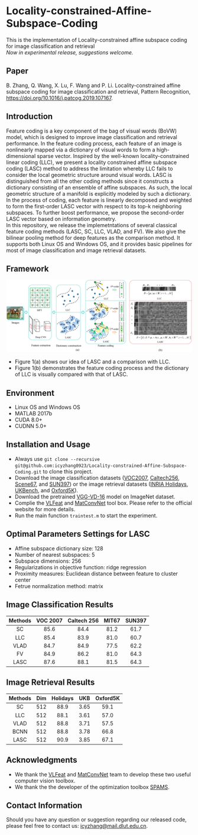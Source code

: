 # Locality-constrained-Affine-Subspace-Coding
This is the implementation of Locality-constrained affine subspace coding for image classification and retrieval  
_Now in experimental release, suggestions welcome._  
## Paper    
B. Zhang, Q. Wang, X. Lu, F. Wang and P. Li. Locality-constrained affine subspace coding for image classification and retrieval, Pattern Recognition, https://doi.org/10.1016/j.patcog.2019.107167.    
## Introduction    
Feature coding is a key component of the bag of visual words (BoVW) model, which is designed to improve image classification and retrieval performance. In the feature coding process, each feature of an image is nonlinearly mapped via a dictionary of visual words to form a high-dimensional sparse vector. Inspired by the well-known locality-constrained linear coding (LLC), we present a locality constrained affine subspace coding (LASC) method to address the limitation whereby LLC fails to consider the local geometric structure around visual words. LASC is distinguished from all the other coding methods since it constructs a dictionary consisting of an ensemble of affine subspaces. As such, the local geometric structure of a manifold is explicitly modeled by such a dictionary. In the process of coding, each feature is linearly decomposed and weighted to form the first-order LASC vector with respect to its top-k neighboring subspaces. To further boost performance, we propose the second-order LASC vector based on information geometry.       
In this repository, we release the implemetntations of several classical feature coding methods (LASC, SC, LLC, VLAD, and FV). We also give the bilinear pooling method for deep features as the comparison method. It supports both Linux OS and Windows OS, and it provides basic pipelines for most of image classification and image retrieval datasets.    
## Framework  
![](https://github.com/icyzhang0923/Locality-constrained-Affine-Subspace-Coding/blob/master/LASC%20_framework.jpg)  
* Figure 1(a) shows our idea of LASC and a comparison with LLC.  
* Figure 1(b) demonstrates the feature coding process and the dictionary of LLC is visually compared with that of LASC.  
## Environment     
* Linux OS and Windows OS    
* MATLAB 2017b      
* CUDA 8.0+    
* CUDNN 5.0+    
## Installation and Usage  
* Always use `git clone --recursive git@github.com:icyzhang0923/Locality-constrained-Affine-Subspace-Coding.git` to clone this project.  
* Download the image classification datasets ([VOC2007](https://pjreddie.com/projects/pascal-voc-dataset-mirror/), [Caltech256](http://www.vision.caltech.edu/Image_Datasets/Caltech256/), [Scene67](http://web.mit.edu/torralba/www/indoor.html), and [SUN397](https://vision.princeton.edu/projects/2010/SUN/)) or the image retrieval datasets ([INRIA Holidays](http://lear.inrialpes.fr/~jegou/data.php), [UKBench](http://www.vis.uky.edu/~stewe/ukbench/), and [Oxford5K](http://www.robots.ox.ac.uk/~vgg/data/oxbuildings/)).    
* Download the pretrained [VGG-VD-16](http://www.vlfeat.org/matconvnet/pretrained/) model on ImageNet dataset.
* Complie the [VLFeat](http://www.vlfeat.org/) and [MatConvNet](http://www.vlfeat.org/matconvnet/) tool box. Please refer to the official website for more details.  
* Run the main function `traintest.m` to start the experiment.  
## Optimal Parameters Settings for LASC  
* Affine subspace dictionary size: 128  
* Number of nearest subspaces: 5  
* Subspace dimensions: 256  
* Regularizations in objective function: ridge regression  
* Proximity measures: Euclidean distance between feature to cluster center  
* Fetrue normalization method: matrix  
## Image Classification Results   
  
Methods | VOC 2007 | Caltech 256 | MIT67 | SUN397  
:----:    | :----:     |:----:         |:----:   | :-----:  
SC  | 85.6 | 84.4 | 81.2 | 61.7
LLC  | 85.4 | 83.9 | 81.0 | 60.7
VLAD  | 84.7 | 84.9 | 77.5 | 62.2
FV  | 84.9 | 86.2 | 81.0 | 64.3
LASC | 87.6 | 88.1 | 81.5 | 64.3

## Image Retrieval Results  
  
Methods | Dim | Holidays | UKB | Oxford5K  
:----:    | :----:     |:----:         |:----:   | :-----:  
SC  | 512 | 88.9 |3.65  |59.1 
LLC  | 512 | 88.1 | 3.61 | 57.0
VLAD  | 512 | 88.8 | 3.71 | 57.5
BCNN  | 512 | 88.8 | 3.78 | 66.8
LASC | 512 | 90.9 | 3.85 | 67.1  

## Acknowledgments    
* We thank the [VLFeat](http://www.vlfeat.org/) and [MatConvNet](http://www.vlfeat.org/matconvnet/) team to develop these two useful computer vision toolbox.    
* We thank the the developer of the optimization toolbox [SPAMS](http://spams-devel.gforge.inria.fr/).     
## Contact Information      
Should you have any question or suggestion regarding our released code, please feel free to contact us: icyzhang@mail.dlut.edu.cn.  







